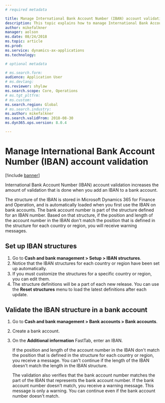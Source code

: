 ```yaml
---
# required metadata

title: Manage International Bank Account Number (IBAN) account validation
description: This topic explains how to manage International Bank Account Number (IBAN) account validation.
author: mikefalkner
manager: aolson
ms.date: 08/24/2018
ms.topic: article
ms.prod: 
ms.service: dynamics-ax-applications
ms.technology: 

# optional metadata

# ms.search.form:  
audience: Application User
# ms.devlang: 
ms.reviewer: shylaw
ms.search.scope: Core, Operations
# ms.tgt_pltfrm: 
# ms.custom: 
ms.search.region: Global 
# ms.search.industry: 
ms.author: mikefalkner
ms.search.validFrom: 2018-08-30
ms.dyn365.ops.version: 8.0.4

---
```


# Manage International Bank Account Number (IBAN) account validation

[!include [banner](../includes/banner.md)]

International Bank Account Number (IBAN) account validation increases the amount of validation that is done when you add an IBAN to a bank account.

The structure of the IBAN is stored in Microsoft Dynamics 365 for Finance and Operation, and is automatically loaded when you first use the IBAN on bank accounts. The bank account number is part of the structure defined for an IBAN number. Based on that structure, if the position and length of the account number in the IBAN don't match the position that is defined in the structure for each country or region, you will receive warning messages.

## Set up IBAN structures

1. Go to **Cash and bank management \> Setup \> IBAN structures**.
2. Notice that the IBAN structures for each country or region have been set up automatically.
3. If you must customize the structures for a specific country or region, you can edit them.
4. The structure definitions will be a part of each new release. You can use the **Reset structures** menu to load the latest definitions after each update.

## Validate the IBAN structure in a bank account

1. Go to **Cash and bank management \> Bank accounts \> Bank accounts**.
2. Create a bank account.
3. On the **Additional information** FastTab, enter an IBAN.

    If the position and length of the account number in the IBAN don't match the position that is defined in the structure for each country or region, you receive a message. You can't continue if the length of the IBAN doesn't match the length in the IBAN structure.

    The validation also verifies that the bank account number matches the part of the IBAN that represents the bank account number. If the bank account number doesn't match, you receive a warning message. This message is only a warning. You can continue even if the bank account number doesn't match.
